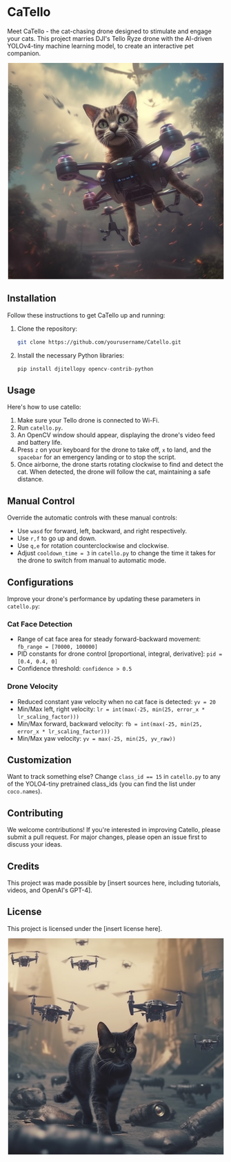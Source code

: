 # CaTello
Meet CaTello - the cat-chasing drone designed to stimulate and engage your cats.
This project marries DJI's Tello Ryze drone with the AI-driven YOLOv4-tiny machine learning model, to create an  interactive pet companion.

<div align="center">
    <img src="doc/images/cat1.png" alt="Cat Image" width="500" height="500"/>
</div>

## Installation
Follow these instructions to get CaTello up and running:

1. Clone the repository: 
    ```bash
    git clone https://github.com/yourusername/Catello.git
    ```
2. Install the necessary Python libraries:
    ```python
    pip install djitellopy opencv-contrib-python
    ```

## Usage
Here's how to use catello:

1. Make sure your Tello drone is connected to Wi-Fi.
2. Run `catello.py`.
3. An OpenCV window should appear, displaying the drone's video feed and battery life.
4. Press `z` on your keyboard for the drone to take off, `x` to land, and the `spacebar` for an emergency landing or to stop the script.
5. Once airborne, the drone starts rotating clockwise to find and detect the cat. When detected, the drone will follow the cat, maintaining a safe distance.

## Manual Control
Override the automatic controls with these manual controls:

- Use `wasd` for forward, left, backward, and right respectively.
- Use `r,f` to go up and down.
- Use `q,e` for rotation counterclockwise and clockwise.
- Adjust `cooldown_time = 3` in `catello.py` to change the time it takes for the drone to switch from manual to automatic mode.

## Configurations
Improve your drone's performance by updating these parameters in `catello.py`:

### Cat Face Detection
- Range of cat face area for steady forward-backward movement: `fb_range = [70000, 100000]`
- PID constants for drone control [proportional, integral, derivative]: `pid = [0.4, 0.4, 0]`
- Confidence threshold: `confidence > 0.5`

### Drone Velocity
- Reduced constant yaw velocity when no cat face is detected: `yv = 20`
- Min/Max left, right velocity: `lr = int(max(-25, min(25, error_x * lr_scaling_factor)))`
- Min/Max forward, backward velocity: `fb = int(max(-25, min(25, error_x * lr_scaling_factor)))`
- Min/Max yaw velocity: `yv = max(-25, min(25, yv_raw))`

## Customization
Want to track something else? Change `class_id == 15` in `catello.py` to any of the YOLO4-tiny pretrained class_ids (you can find the list under `coco.names`).

## Contributing
We welcome contributions! If you're interested in improving Catello, please submit a pull request. For major changes, please open an issue first to discuss your ideas.

## Credits
This project was made possible by [insert sources here, including tutorials, videos, and OpenAI's GPT-4].

## License
This project is licensed under the [insert license here].

<div align="center">
    <img src="doc/images/cat2.png" alt="Cat Image" width="500" height="500"/>
    </div>
